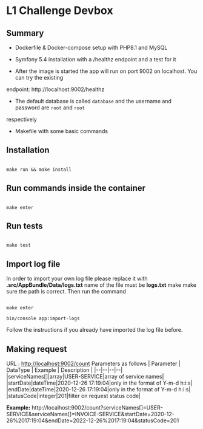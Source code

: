 # L1 Challenge Devbox

  

## Summary

  

- Dockerfile & Docker-compose setup with PHP8.1 and MySQL

- Symfony 5.4 installation with a /healthz endpoint and a test for it

- After the image is started the app will run on port 9002 on localhost. You can try the existing

endpoint: http://localhost:9002/healthz

- The default database is called `database` and the username and password are `root` and `root`

respectively

- Makefile with some basic commands

  

## Installation

  

```

make run && make install

```

  

## Run commands inside the container

  

```

make enter

```

  

## Run tests

  

```

make test

```

## Import log file
In order to import your own log file please replace it with **.src/AppBundle/Data/logs.txt**
name of the file must be **logs.txt** make make sure the path is correct.
Then run the command 
```

make enter

bin/console app:import-logs

```
Follow the instructions if you already have imported the log file before.

## Making request

URL : [http://localhost:9002/count](http://localhost:9002/count)
Parameters as follows
|  Parameter | DataType  | Example | Description |
|--|--|--|--|
|serviceNames[]|array|USER-SERVICE|array of service names|
|startDate|dateTime|2020-12-26 17:19:04|only in the format of Y-m-d h:i:s|
|endDate|dateTime|2020-12-26 17:19:04|only in the format of Y-m-d h:i:s|
|statusCode|integer|201|filter on request status code|

**Example:** 
http://localhost:9002/count?serviceNames[]=USER-SERVICE&serviceNames[]=INVOICE-SERVICE&startDate=2020-12-26%2017:19:04&endDate=2022-12-26%2017:19:04&statusCode=201
